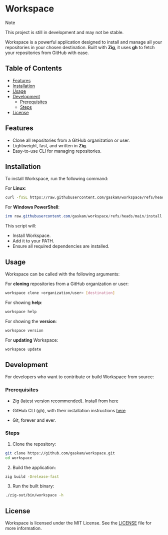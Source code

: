 # Workspace

> [!NOTE] 
> This project is still in development and may not be stable.

Workspace is a powerful application designed to install and manage all your repositories in your chosen destination. Built with **Zig**, it uses **gh** to fetch your repositories from GitHub with ease.

## Table of Contents
- [Features](#features)
- [Installation](#installation)
- [Usage](#usage)
- [Development](#development)
  - [Prerequisites](#prerequisites)
  - [Steps](#steps)
- [License](#license)

## Features
- Clone all repositories from a GitHub organization or user.
- Lightweight, fast, and written in **Zig**.
- Easy-to-use CLI for managing repositories.

## Installation
To install Workspace, run the following command:

For **Linux**:
```bash
curl -fsSL https://raw.githubusercontent.com/gaskam/workspace/refs/heads/main/install.sh | bash
```

For **Windows PowerShell**:
```powershell
irm raw.githubusercontent.com/gaskam/workspace/refs/heads/main/install.ps1 | iex
```

This script will:
- Install Workspace.
- Add it to your PATH.
- Ensure all required dependencies are installed.

## Usage
Workspace can be called with the following arguments:

For **cloning** repositories from a GitHub organization or user:
```bash
workspace clone <organization/user> [destination]
```

For showing **help**:
```bash
workspace help
```

For showing the **version**:
```bash
workspace version
```

For **updating** Workspace:
```bash
workspace update
```

## Development
For developers who want to contribute or build Workspace from source:

### Prerequisites
* Zig (latest version recommended). Install from [here](https://ziglang.org/download/)

* GitHub CLI (gh), with their installation instructions [here](https://github.com/cli/cli#installation)

* Git, forever and ever.

### Steps
1. Clone the repository:

```bash
git clone https://github.com/gaskam/workspace.git
cd workspace
```

2. Build the application:

```bash
zig build -Drelease-fast
```

3. Run the built binary:

```bash
./zig-out/bin/workspace -h
```

## License

Workspace is licensed under the MIT License. See the [LICENSE](LICENSE) file for more information.
